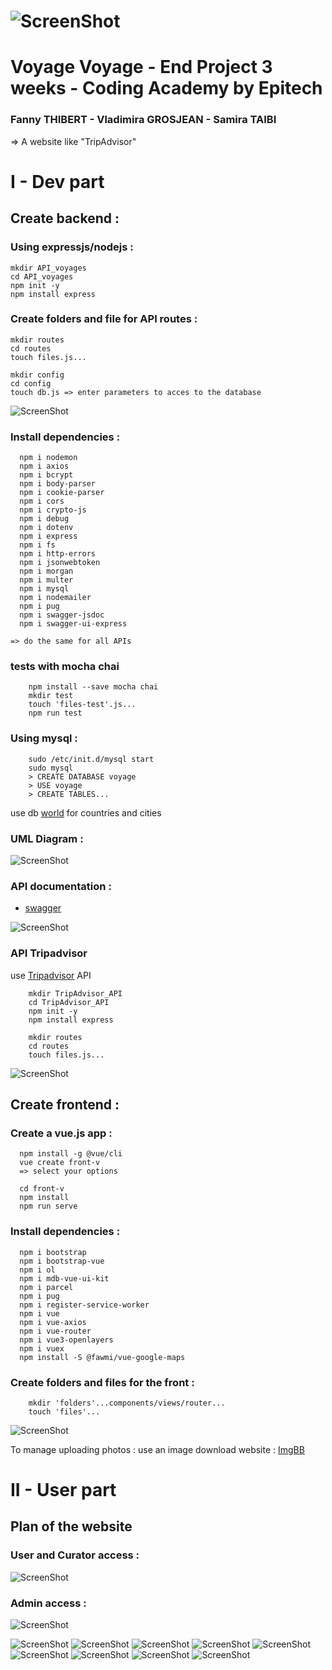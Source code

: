 # ![ScreenShot](images/Logo2.png) 
# Voyage Voyage - End Project 3 weeks - Coding Academy by Epitech
### Fanny THIBERT - Vladimira GROSJEAN - Samira TAIBI
=> A website like "TripAdvisor" 

# I - Dev part

## Create backend :

### Using expressjs/nodejs :

    mkdir API_voyages
    cd API_voyages
    npm init -y
    npm install express

### Create folders and file for API routes :

    mkdir routes
    cd routes
    touch files.js...
  
    mkdir config
    cd config
    touch db.js => enter parameters to acces to the database
    
![ScreenShot](images/API_VoyagesTree.png)

### Install dependencies :

      npm i nodemon
      npm i axios
      npm i bcrypt
      npm i body-parser
      npm i cookie-parser
      npm i cors
      npm i crypto-js
      npm i debug
      npm i dotenv
      npm i express
      npm i fs
      npm i http-errors
      npm i jsonwebtoken
      npm i morgan
      npm i multer
      npm i mysql
      npm i nodemailer
      npm i pug
      npm i swagger-jsdoc
      npm i swagger-ui-express
  
    => do the same for all APIs
### tests with mocha chai

        npm install --save mocha chai
        mkdir test
        touch 'files-test'.js...
        npm run test
    
### Using mysql :

        sudo /etc/init.d/mysql start
        sudo mysql
        > CREATE DATABASE voyage
        > USE voyage
        > CREATE TABLES...
        
  use db [world](https://sql.sh/514-liste-pays-csv-xml) for countries and cities 
        
 ### UML Diagram :
 
![ScreenShot](images/DiagrammeUML.png)
        
### API documentation :

  * [swagger](http://localhost:3020/api-docs/#/)


![ScreenShot](images/Swagger.jpg)

### API Tripadvisor
        
 use [Tripadvisor](https://www.tripadvisorsupport.com/fr-FR/hc/owner/articles/517) API 

        mkdir TripAdvisor_API
        cd TripAdvisor_API
        npm init -y
        npm install express 
        
        mkdir routes
        cd routes
        touch files.js...
        
![ScreenShot](images/TripAdvisorAPITree.png)
  
## Create frontend :
### Create a vue.js app :

      npm install -g @vue/cli
      vue create front-v
      => select your options

      cd front-v
      npm install
      npm run serve
      
### Install dependencies :

      npm i bootstrap
      npm i bootstrap-vue
      npm i ol
      npm i mdb-vue-ui-kit
      npm i parcel
      npm i pug
      npm i register-service-worker
      npm i vue
      npm i vue-axios
      npm i vue-router
      npm i vue3-openlayers
      npm i vuex
      npm install -S @fawmi/vue-google-maps
      
 ### Create folders and files for the front :
 
        mkdir 'folders'...components/views/router...
        touch 'files'...
   ![ScreenShot](images/Front-vTree.png)
   
   To manage uploading photos : use an image download website : [ImgBB](https://fr.imgbb.com/)
   
 # II - User part
 
 ## Plan of the website 
 
 ### User and Curator access :
 
  ![ScreenShot](images/PlanUserCur.png)
 
 ### Admin access :
             
   ![ScreenShot](images/PlanDev.png)
 
![ScreenShot](images/P1.png)
![ScreenShot](images/P2.png)
![ScreenShot](images/P3.png)
![ScreenShot](images/P4.png)
![ScreenShot](images/P5.png)
![ScreenShot](images/P6.png)
![ScreenShot](images/P7.png)
![ScreenShot](images/P8.png)
![ScreenShot](images/P9.png)



